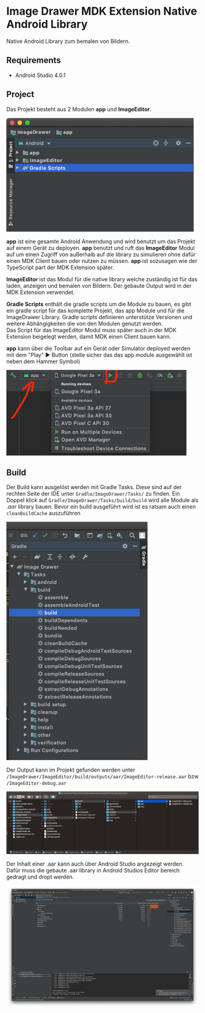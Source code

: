 [gradle-tasks]: ./doc/img/gradle-tasks.png "gradle tasks"
[modules]: ./doc/img/modules.png "modules"
[output]: ./doc/img/output.png "output"
[aar-content]: ./doc/img/aar-contents.png "aar content"
[run-app]: ./doc/img/run-app.png "run app"

# Image Drawer MDK Extension Native Android Library
Native Android Library zum bemalen von Bildern.

## Requirements
- Android Studio 4.0.1

## Project
Das Projekt besteht aus 2 Modulen **app** und **ImageEditor**. 

![alt text][modules]

**app** ist eine gesamte Android Anwendung und wird benutzt um das Projekt auf einem Gerät zu deployen. **app** benutzt und ruft das **ImageEditor** Modul auf um einen Zugriff von außerhalb auf die library zu simulieren ohne dafür einen MDK Client bauen oder nutzen zu müssen. **app** ist sozusagen wie der TypeScript part der MDK Extension später. 

**ImageEditor** ist das Modul für die native library welche zuständig ist für das laden, anzeigen und bemalen von Bildern. Der gebaute Output wird in der MDK Extension verwendet.

**Gradle Scripts** enthält die gradle scripts um die Module zu bauen, es gibt ein gradle script  für das komplette Projekt, das app Module und für die ImageDrawer Library. Gradle scripts definieren unterstütze Versionen und weitere Abhängigkeiten die von den Modulen genutzt werden.  
Das Script für das ImageEditor Modul muss später auch in der MDK Extension beigelegt werden, damit MDK einen Client bauen kann.

**app** kann über die Toolbar auf ein Gerät oder Simulator deployed werden mit dem "Play" ▶️ Button (stelle sicher das das app module ausgewählt ist neben dem Hammer Symbol)

![alt text][run-app]

## Build
Der Build kann ausgelöst werden mit Gradle Tasks. Diese sind auf der rechten Seite der IDE unter ```Gradle/ImageDrawer/Tasks/``` zu finden. Ein Doppel klick auf ```Gradle/ImageDrawer/Tasks/build/build``` wird alle Module als _.aar_ library bauen. Bevor ein build ausgeführt wird ist es ratsam auch einen ```cleanBuildCache``` auszuführen

![alt text][gradle-tasks]

Der Output kann im Projekt gefunden werden unter ```/ImageDrawer/ImageEditor/build/outputs/aar/ImageEditor-release.aar``` bzw ```/ImageEditor-debug.aar```

![alt text][output]

Der Inhalt einer .aar kann auch über Android Studio angezeigt werden. Dafür muss die gebaute .aar library in Android Studios Editor bereich gedragt und dropt werden.

![alt text][aar-content]
